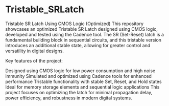 # Tristable_SRLatch
Tristable SR Latch Using CMOS Logic (Optimized)
This repository showcases an optimized Tristable SR Latch designed using CMOS logic, developed and tested using the Cadence tool. The SR (Set-Reset) latch is a fundamental building block in sequential circuits, and this tristable version introduces an additional stable state, allowing for greater control and versatility in digital designs.

Key features of the project:

Designed using CMOS logic for low power consumption and high noise immunity
Simulated and optimized using Cadence tools for enhanced performance
Tristable functionality with stable Set, Reset, and Hold states
Ideal for memory storage elements and sequential logic applications
This project focuses on optimizing the latch for minimal propagation delay, power efficiency, and robustness in modern digital systems.
